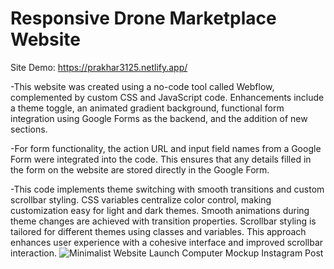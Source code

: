# Responsive Drone Marketplace Website
Site Demo: https://prakhar3125.netlify.app/

-This website was created using a no-code tool called Webflow, complemented by custom CSS and JavaScript code. Enhancements include a theme toggle, an animated gradient background, functional form integration using Google Forms as the backend, and the addition of new sections.

-For form functionality, the action URL and input field names from a Google Form were integrated into the code. This ensures that any details filled in the form on the website are stored directly in the Google Form.

-This code implements theme switching with smooth transitions and custom scrollbar styling. CSS variables centralize color control, making customization easy for light and dark themes. Smooth animations during theme changes are achieved with transition properties. Scrollbar styling is tailored for different themes using classes and variables. This approach enhances user experience with a cohesive interface and improved scrollbar interaction.
![Minimalist Website Launch Computer Mockup Instagram Post](https://github.com/prakhar3125/Portfolio/assets/111203228/02f4de19-e5bf-4d22-8d71-96d0263eb786)




